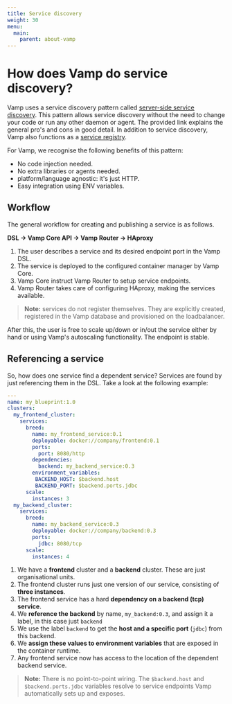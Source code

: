 ```yaml
---
title: Service discovery
weight: 30
menu:
  main:
    parent: about-vamp
---
```


# How does Vamp do service discovery?

Vamp uses a service discovery pattern called [server-side service discovery](http://microservices.io/patterns/server-side-discovery.html). This pattern allows service discovery without the need to change your code or run any other daemon or agent. The provided link explains the general pro's and cons in good detail. In addition to service discovery, Vamp also functions as a [service registry](http://microservices.io/patterns/service-registry.html).

For Vamp, we recognise the following benefits of this pattern:

* No code injection needed.
* No extra libraries or agents needed.
* platform/language agnostic: it's just HTTP.
* Easy integration using ENV variables.

## Workflow

The general workflow for creating and publishing a service is as follows.

**DSL -> Vamp Core API -> Vamp Router -> HAproxy**


1. The user describes a service and its desired endpoint port in the Vamp DSL.
2. The service is deployed to the configured container manager by Vamp Core.
3. Vamp Core instruct Vamp Router to setup service endpoints.
4. Vamp Router takes care of configuring HAproxy, making the services available.

> **Note:** services do not register themselves. They are explicitly created, registered in the Vamp database
and provisioned on the loadbalancer.

After this, the user is free to scale up/down or in/out the service either by hand or using Vamp's
autoscaling functionality. The endpoint is stable.

## Referencing a service

So, how does one service find a dependent service? Services are found by just referencing them in the DSL.
Take a look at the following example:

```yaml
---
name: my_blueprint:1.0
clusters:
  my_frontend_cluster:
    services:
      breed:
        name: my_frontend_service:0.1
        deployable: docker://company/frontend:0.1
        ports:
          port: 8080/http
        dependencies:
          backend: my_backend_service:0.3
        environment_variables:
         BACKEND_HOST: $backend.host
         BACKEND_PORT: $backend.ports.jdbc
      scale:
        instances: 3         
  my_backend_cluster:
    services:
      breed:
        name: my_backend_service:0.3
        deployable: docker://company/backend:0.3
        ports:
          jdbc: 8080/tcp
      scale:
        instances: 4
```          

1. We have a **frontend** cluster and a **backend** cluster. These are just organisational units.
2. The frontend cluster runs just one version of our service, consisting of **three instances**.
3. The frontend service has a hard **dependency on a backend (tcp) service**.
4. We **reference the backend** by name, `my_backend:0.3`, and assign it a label, in this case just `backend`
5. We use the label `backend` to get the **host and a specific port** (`jdbc`) from this backend.
6. We **assign these values to environment variables** that are exposed in the container runtime.
7. Any frontend service now has access to the location of the dependent backend service.

> **Note:** There is no point-to-point wiring. The `$backend.host` and `$backend.ports.jdbc` variables resolve to service endpoints Vamp automatically sets up and exposes.


